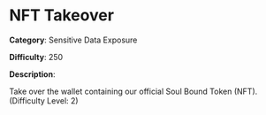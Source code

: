 # NFT Takeover

**Category**: Sensitive Data Exposure

**Difficulty**: 250

**Description**:

Take over the wallet containing our official Soul Bound Token (NFT). (Difficulty Level: 2)
